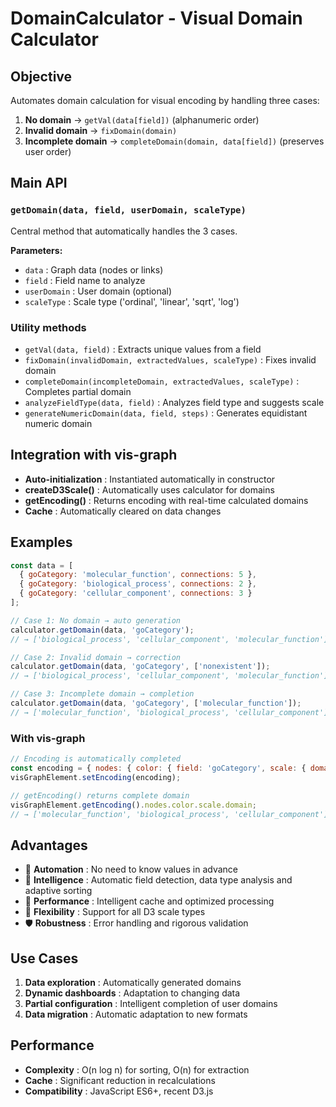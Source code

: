 # DomainCalculator - Visual Domain Calculator

## Objective

Automates domain calculation for visual encoding by handling three cases:

1. **No domain** → `getVal(data[field])` (alphanumeric order)
2. **Invalid domain** → `fixDomain(domain)` 
3. **Incomplete domain** → `completeDomain(domain, data[field])` (preserves user order)

## Main API

### `getDomain(data, field, userDomain, scaleType)`
Central method that automatically handles the 3 cases.

**Parameters:**
- `data` : Graph data (nodes or links)
- `field` : Field name to analyze
- `userDomain` : User domain (optional)
- `scaleType` : Scale type ('ordinal', 'linear', 'sqrt', 'log')

### Utility methods

- `getVal(data, field)` : Extracts unique values from a field
- `fixDomain(invalidDomain, extractedValues, scaleType)` : Fixes invalid domain
- `completeDomain(incompleteDomain, extractedValues, scaleType)` : Completes partial domain
- `analyzeFieldType(data, field)` : Analyzes field type and suggests scale
- `generateNumericDomain(data, field, steps)` : Generates equidistant numeric domain

## Integration with vis-graph

- **Auto-initialization** : Instantiated automatically in constructor
- **createD3Scale()** : Automatically uses calculator for domains
- **getEncoding()** : Returns encoding with real-time calculated domains
- **Cache** : Automatically cleared on data changes

## Examples

```javascript
const data = [
  { goCategory: 'molecular_function', connections: 5 },
  { goCategory: 'biological_process', connections: 2 },
  { goCategory: 'cellular_component', connections: 3 }
];

// Case 1: No domain → auto generation
calculator.getDomain(data, 'goCategory');
// → ['biological_process', 'cellular_component', 'molecular_function']

// Case 2: Invalid domain → correction
calculator.getDomain(data, 'goCategory', ['nonexistent']);
// → ['biological_process', 'cellular_component', 'molecular_function']

// Case 3: Incomplete domain → completion
calculator.getDomain(data, 'goCategory', ['molecular_function']);
// → ['molecular_function', 'biological_process', 'cellular_component']
```

### With vis-graph

```javascript
// Encoding is automatically completed
const encoding = { nodes: { color: { field: 'goCategory', scale: { domain: ['molecular_function'] } } } };
visGraphElement.setEncoding(encoding);

// getEncoding() returns complete domain
visGraphElement.getEncoding().nodes.color.scale.domain;
// → ['molecular_function', 'biological_process', 'cellular_component']
```

## Advantages

- 🚀 **Automation** : No need to know values in advance
- 🧠 **Intelligence** : Automatic field detection, data type analysis and adaptive sorting
- 💾 **Performance** : Intelligent cache and optimized processing
- 🔧 **Flexibility** : Support for all D3 scale types
- 🛡️ **Robustness** : Error handling and rigorous validation

## Use Cases

1. **Data exploration** : Automatically generated domains
2. **Dynamic dashboards** : Adaptation to changing data
3. **Partial configuration** : Intelligent completion of user domains
4. **Data migration** : Automatic adaptation to new formats

## Performance

- **Complexity** : O(n log n) for sorting, O(n) for extraction
- **Cache** : Significant reduction in recalculations
- **Compatibility** : JavaScript ES6+, recent D3.js 